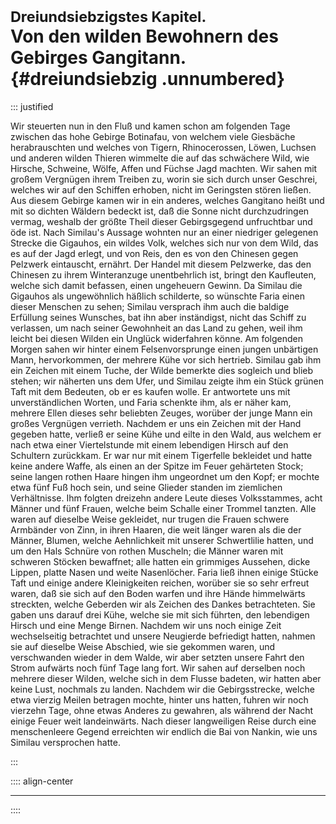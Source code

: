 # <small>Dreiundsiebzigstes Kapitel.</small><br />Von den wilden Bewohnern des Gebirges Gangitann.{#dreiundsiebzig .unnumbered}

::: justified

Wir steuerten nun in den Fluß und kamen schon am folgenden Tage zwischen das
hohe Gebirge Botinafau, von welchem viele Giesbäche herabrauschten und welches
von Tigern, Rhinocerossen, Löwen, Luchsen und anderen wilden Thieren wimmelte
die auf das schwächere Wild, wie Hirsche, Schweine, Wölfe, Affen und Füchse Jagd
machten. Wir sahen mit großem Vergnügen ihrem Treiben zu, worin sie sich durch
unser Geschrei, welches wir auf den Schiffen erhoben, nicht im Geringsten stören
ließen. Aus diesem Gebirge kamen wir in ein anderes, welches Gangitano heißt und
mit so dichten Wäldern bedeckt ist, daß die Sonne nicht durchzudringen vermag,
weshalb der größte Theil dieser Gebirgsgegend unfruchtbar und öde ist. Nach
Similau's Aussage wohnten nur an einer niedriger gelegenen Strecke die Gigauhos,
ein wildes Volk, welches sich nur von dem Wild, das es auf der Jagd erlegt, und
von Reis, den es von den Chinesen gegen Pelzwerk eintauscht, ernährt. Der Handel
mit diesem Pelzwerke, das den Chinesen zu ihrem Winteranzuge unentbehrlich ist,
bringt den Kaufleuten, welche sich damit befassen, einen ungeheuern Gewinn. Da
Similau die Gigauhos als ungewöhnlich häßlich schilderte, so wünschte Faria
einen dieser Menschen zu sehen; Similau versprach ihm auch die baldige Erfüllung
seines Wunsches, bat ihn aber inständigst, nicht das Schiff zu verlassen, um
nach seiner Gewohnheit an das Land zu gehen, weil ihm leicht bei diesen Wilden
ein Unglück widerfahren könne. Am folgenden Morgen sahen wir hinter einem
Felsenvorsprunge einen jungen unbärtigen Mann, hervorkommen, der mehrere Kühe
vor sich hertrieb. Similau gab ihm ein Zeichen mit einem Tuche, der Wilde
bemerkte dies sogleich und blieb stehen; wir näherten uns dem Ufer, und Similau
zeigte ihm ein Stück grünen Taft mit dem Bedeuten, ob er es kaufen wolle. Er
antwortete uns mit unverständlichen Worten, und Faria schenkte ihm, als er näher
kam, mehrere Ellen dieses sehr beliebten Zeuges, worüber der junge Mann ein
großes Vergnügen verrieth. Nachdem er uns ein Zeichen mit der Hand gegeben
hatte, verließ er seine Kühe und eilte in den Wald, aus welchem er nach etwa
einer Viertelstunde mit einem lebendigen Hirsch auf den Schultern zurückkam. Er
war nur mit einem Tigerfelle bekleidet und hatte keine andere Waffe, als einen
an der Spitze im Feuer gehärteten Stock; seine langen rothen Haare hingen ihm
ungeordnet um den Kopf; er mochte etwa fünf Fuß hoch sein, und seine Glieder
standen im ziemlichen Verhältnisse. Ihm folgten dreizehn andere Leute dieses
Volksstammes, acht Männer und fünf Frauen, welche beim Schalle einer Trommel
tanzten. Alle waren auf dieselbe Weise gekleidet, nur trugen die Frauen schwere
Armbänder von Zinn, in ihren Haaren, die weit länger waren als die der Männer,
Blumen, welche Aehnlichkeit mit unserer Schwertlilie hatten, und um den Hals
Schnüre von rothen Muscheln; die Männer waren mit schweren Stöcken bewaffnet;
alle hatten ein grimmiges Aussehen, dicke Lippen, platte Nasen und weite
Nasenlöcher. Faria ließ ihnen einige Stücke Taft und einige andere Kleinigkeiten
reichen, worüber sie so sehr erfreut waren, daß sie sich auf den Boden warfen
und ihre Hände himmelwärts streckten, welche Geberden wir als Zeichen des Dankes
betrachteten. Sie gaben uns darauf drei Kühe, welche sie mit sich führten, den
lebendigen Hirsch und eine Menge Birnen. Nachdem wir uns noch einige Zeit
wechselseitig betrachtet und unsere Neugierde befriedigt hatten, nahmen sie auf
dieselbe Weise Abschied, wie sie gekommen waren, und verschwanden wieder in dem
Walde, wir aber setzten unsere Fahrt den Strom aufwärts noch fünf Tage lang
fort. Wir sahen auf derselben noch mehrere dieser Wilden, welche sich in dem
Flusse badeten, wir hatten aber keine Lust, nochmals zu landen. Nachdem wir die
Gebirgsstrecke, welche etwa vierzig Meilen betragen mochte, hinter uns hatten,
fuhren wir noch vierzehn Tage, ohne etwas Anderes zu gewahren, als während der
Nacht einige Feuer weit landeinwärts. Nach dieser langweiligen Reise durch eine
menschenleere Gegend erreichten wir endlich die Bai von Nankin, wie uns Similau
versprochen hatte.

:::


:::: align-center
****
::::

